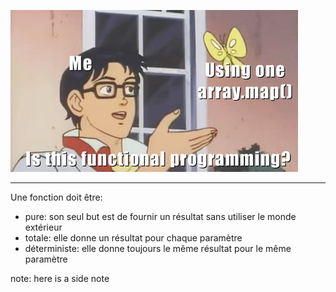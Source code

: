 ![alt](images/a272O3w_460s.jpg)

---

Une fonction doit être:
- pure: son seul but est de fournir un résultat sans utiliser le monde extérieur
- totale: elle donne un résultat pour chaque paramètre
- déterministe: elle donne toujours le même résultat pour le même paramètre

note: here is a side note
